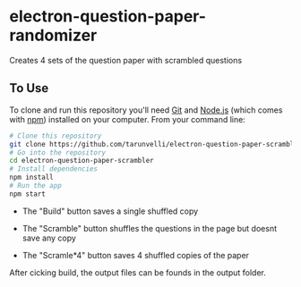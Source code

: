 # electron-question-paper-randomizer

Creates 4 sets of the question paper with scrambled questions


## To Use

To clone and run this repository you'll need [Git](https://git-scm.com) and [Node.js](https://nodejs.org/en/download/) (which comes with [npm](http://npmjs.com)) installed on your computer. From your command line:

```bash
# Clone this repository
git clone https://github.com/tarunvelli/electron-question-paper-scrambler
# Go into the repository
cd electron-question-paper-scrambler
# Install dependencies
npm install
# Run the app
npm start
```

- The "Build" button saves a single shuffled copy

- The "Scramble" button shuffles the questions in the page but doesnt save any copy

- The "Scramle*4" button saves 4 shuffled copies of the paper

After cicking build, the output files can be founds in the output folder.

